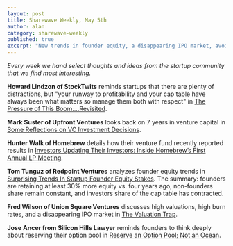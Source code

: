 ```yaml
---
layout: post
title: Sharewave Weekly, May 5th
author: alan
category: sharewave-weekly
published: true
excerpt: "New trends in founder equity, a disappearing IPO market, avoiding distractions and the downside of reserving large option pools in this edition of the Sharewave Weekly."
---
```

*Every week we hand select thoughts and ideas from the startup community that we find most interesting.*

**Howard Lindzon of StockTwits** reminds startups that there are plenty of distractions, but "your runway to profitability and your cap table have always been what matters so manage them both with respect" in [The Pressure of This Boom….Revisited](http://www.howardlindzon.com/pressure-boom-revisited/).

**Mark Suster of Upfront Ventures** looks back on 7 years in venture capital in [Some Reflections on VC Investment Decisions](http://www.bothsidesofthetable.com/2014/04/27/some-reflections-on-vc-investment-decisions/).

**Hunter Walk of Homebrew** details how their venture fund recently reported results in [Investors Updating Their Investors: Inside Homebrew’s First Annual LP Meeting](http://hunterwalk.com/2014/04/27/investors-updating-their-investors-inside-homebrews-first-annual-lp-meeting/).

**Tom Tunguz of Redpoint Ventures** analyzes founder equity trends in [Surprising Trends In Startup Founder Equity Stakes](http://tomtunguz.com/trends-in-founder-compensation/). The summary: founders are retaining at least 30% more equity vs. four years ago, non-founders share remain constant, and investors share of the cap table has contracted.

**Fred Wilson of Union Square Ventures** discusses high valuations, high burn rates, and a disappearing IPO market in [The Valuation Trap](http://avc.com/2014/05/the-valuation-trap/).

**Jose Ancer from Silicon Hills Lawyer** reminds founders to think deeply about reserving their option pool in [Reserve an Option Pool; Not an Ocean](http://siliconhillslawyer.com/2014/05/01/option-pool-not-ocean-startups/).